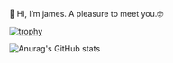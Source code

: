 👋 Hi, I’m james.
A pleasure to meet you.🤓

[![trophy](https://github-profile-trophy.vercel.app/?username=JAMESESTGER27&theme=onedark)](https://github.com/ryo-ma/github-profile-trophy)


![Anurag's GitHub stats](https://github-readme-stats.vercel.app/api?username=JAMESESTGER27&show_icons=true&theme=onedark)
